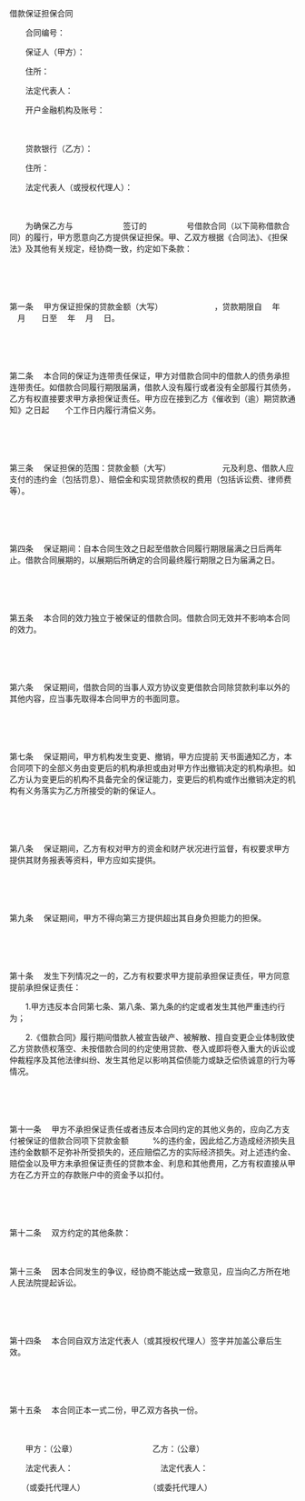 



借款保证担保合同



 

　　合同编号：

　　保证人（甲方）：

　　住所：

　　法定代表人：

　　开户金融机构及账号：　　

　　

　　贷款银行（乙方）：

　　住所：

　　法定代表人（或授权代理人）：　　

　　

　　为确保乙方与　　　　　　 签订的　　　　　号借款合同（以下简称借款合同）的履行，甲方愿意向乙方提供保证担保。甲、乙双方根据《合同法》、《担保法》及其他有关规定，经协商一致，约定如下条款：

　　

　　

第一条
　甲方保证担保的贷款金额（大写）　　　　　　　，贷款期限自 　年 　月　　日至 　年　 月 　日。

　　

　　

第二条
　本合同的保证为连带责任保证，甲方对借款合同中的借款人的债务承担连带责任。如借款合同履行期限届满，借款人没有履行或者没有全部履行其债务，乙方有权直接要求甲方承担保证责任。甲方应在接到乙方《催收到（逾）期贷款通知》之日起　　个工作日内履行清偿义务。

　　

　　

第三条
　保证担保的范围：贷款金额（大写）　　　　　　　元及利息、借款人应支付的违约金（包括罚息）、赔偿金和实现贷款债权的费用（包括诉讼费、律师费等）。

　　

　　

第四条
　保证期间：自本合同生效之日起至借款合同履行期限届满之日后两年止。借款合同展期的，以展期后所确定的合同最终履行期限之日为届满之日。

　　

　　

第五条
　本合同的效力独立于被保证的借款合同。借款合同无效并不影响本合同的效力。

　　

　　

第六条
　保证期间，借款合同的当事人双方协议变更借款合同除贷款利率以外的其他内容，应当事先取得本合同甲方的书面同意。

　　

　　

第七条
　保证期间，甲方机构发生变更、撤销，甲方应提前 天书面通知乙方，本合同项下的全部义务由变更后的机构承担或由对甲方作出撤销决定的机构承担。如乙方认为变更后的机构不具备完全的保证能力，变更后的机构或作出撤销决定的机构有义务落实为乙方所接受的新的保证人。

　　

　　

第八条
　保证期间，乙方有权对甲方的资金和财产状况进行监督，有权要求甲方提供其财务报表等资料，甲方应如实提供。

　　

　　

第九条
　保证期间，甲方不得向第三方提供超出其自身负担能力的担保。

　　

　　

第十条
　发生下列情况之一的，乙方有权要求甲方提前承担保证责任，甲方同意提前承担保证责任：

　　1.甲方违反本合同第七条、第八条、第九条的约定或者发生其他严重违约行为；

　　2.《借款合同》履行期间借款人被宣告破产、被解散、擅自变更企业体制致使乙方贷款债权落空、未按借款合同的约定使用贷款、卷入或即将卷入重大的诉讼或仲裁程序及其他法律纠纷、发生其他足以影响其偿债能力或缺乏偿债诚意的行为等情况。

　　

　　

第十一条
　甲方不承担保证责任或者违反本合同约定的其他义务的，应向乙方支付被保证的借款合同项下贷款金额　　　%的违约金，因此给乙方造成经济损失且违约金数额不足弥补所受损失的，还应赔偿乙方的实际经济损失。对上述违约金、赔偿金以及甲方未承担保证责任的贷款本金、利息和其他费用，乙方有权直接从甲方在乙方开立的存款账户中的资金予以扣付。

　　

　　

第十二条
　双方约定的其他条款：

　　

第十三条
　因本合同发生的争议，经协商不能达成一致意见，应当向乙方所在地人民法院提起诉讼。

　　

　　

第十四条
　本合同自双方法定代表人（或其授权代理人）签字并加盖公章后生效。

　　

　　

第十五条
　本合同正本一式二份，甲乙双方各执一份。　　

　　

　　甲方：（公章）　　　　　　　　　　乙方：（公章）

　　法定代表人：　　　　　　　　　　　法定代表人：

　　（或委托代理人）　　　　　　　　　（或委托代理人）

　　

　　